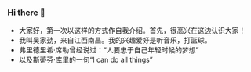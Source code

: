 ### Hi there 👋

- 大家好，第一次以这样的方式作自我介绍。首先，很高兴在这边认识大家！
- 我叫吴家劲，来自江西南昌。我的兴趣爱好是听音乐，打篮球。
- 弗里德里希·席勒曾经说过：“人要忠于自己年轻时候的梦想”
- 以及斯蒂芬·库里的一句“I can do all things”

